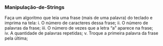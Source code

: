 ### Manipulação-de-Strings

  Faça um algoritmo que leia uma frase (mais de uma palavra) do teclado e imprima na tela:
  i. O número de caracteres dessa frase;
  ii. O número de palavras da frase;
  iii. O número de vezes que a letra “a” aparece na frase;
  iv. A quantidade de palavras repetidas;
  v. Troque a primeira palavra da frase pela última;
